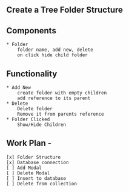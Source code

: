 ## Create a Tree Folder Structure

## Components

    * Folder
        folder name, add new, delete
        on click hide child folder

## Functionality

    * Add New
        create folder with empty children
        add reference to its parent
    * Delete
        Delete folder
        Remove it from parents reference
    * Folder Clicked
        Show/Hide Children

## Work Plan -

    [x] Folder Structure
    [x] Database connection
    [ ] Add Modal
    [ ] Delete Modal
    [ ] Insert to database
    [ ] Delete from collection
